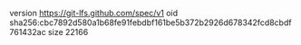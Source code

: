 version https://git-lfs.github.com/spec/v1
oid sha256:cbc7892d580a1b68fe91febdbf161be5b372b2926d678342fcd8cbdf761432ac
size 22166
